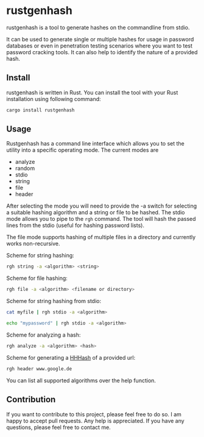 # rustgenhash

rustgenhash is a tool to generate hashes on the commandline from stdio.

It can be used to generate single or multiple hashes for usage in password databases or even in penetration testing scenarios where you want to test password cracking tools. It can also help to identify the nature of a provided hash.

## Install

rustgenhash is written in Rust. You can install the tool with your Rust installation using following command:

```bash
cargo install rustgenhash
```

## Usage

Rustgenhash has a command line interface which allows you to set the utility into a specific operating mode. The current
modes are

- analyze
- random
- stdio
- string
- file
- header

After selecting the mode you will need to provide the -a switch for selecting a suitable hashing algorithm and a string
or file to be hashed. The stdio mode allows you to pipe to the `rgh` command. The tool will hash the passed
lines from the stdio (useful for hashing password lists).

The file mode supports hashing of multiple files in a directory and currently works non-recursive.

Scheme for string hashing:

```bash
rgh string -a <algorithm> <string>
```

Scheme for file hashing:

```bash
rgh file -a <algorithm> <filename or directory>
```

Scheme for string hashing from stdio:

```bash
cat myfile | rgh stdio -a <algorithm>
```

```bash
echo "mypassword" | rgh stdio -a <algorithm>
```

Scheme for analyzing a hash:

```bash
rgh analyze -a <algorithm> <hash>
```

Scheme for generating a [HHHash](https://www.foo.be/2023/07/HTTP-Headers-Hashing_HHHash) of a provided url:

```bash
rgh header www.google.de
```

You can list all supported algorithms over the help function.
## Contribution 

If you want to contribute to this project, please feel free to do so. I am happy to accept pull requests. Any help is appreciated. If you have any questions, please feel free to contact me.

